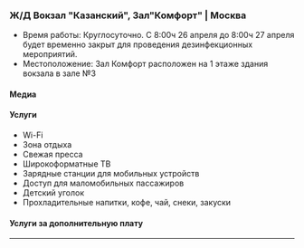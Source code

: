 
### Ж/Д Вокзал "Казанский", Зал"Комфорт" | Москва
* Время работы: Круглосуточно. С 8:00ч 26 апреля до 8:00ч 27 апреля будет временно закрыт для проведения дезинфекционных мероприятий.
* Местоположение: Зал Комфорт расположен на 1 этаже здания вокзала в зале №3

#### Медиа

#### Услуги
* Wi-Fi
* Зона отдыха
* Свежая пресса
* Широкоформатные ТВ
* Зарядные станции для мобильных устройств
* Доступ для маломобильных пассажиров
* Детский уголок
* Прохладительные напитки, кофе, чай, снеки, закуски

#### Услуги за дополнительную плату 
---
